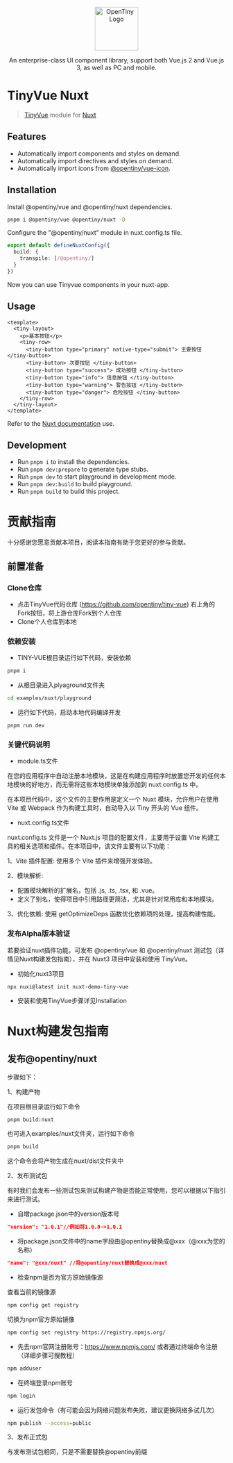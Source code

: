 <p align="center">
  <a href="https://opentiny.design/tiny-vue" target="_blank" rel="noopener noreferrer">
    <img alt="OpenTiny Logo" src="../../logo.svg" height="100" style="max-width:100%;">
  </a>
</p>

<p align="center">An enterprise-class UI component library, support both Vue.js 2 and Vue.js 3, as well as PC and mobile.</p>

# TinyVue Nuxt

> [TinyVue](https://opentiny.design/tiny-vue/zh-CN/smb-theme/overview) module for [Nuxt](https://nuxt.com)

## Features

- Automatically import components and styles on demand.
- Automatically import directives and styles on demand.
- Automatically import icons from [@opentiny/vue-icon](https://github.com/opentiny/tiny-vue/tree/dev/packages/vue-icon).

## Installation

Install @opentiny/vue and @opentiny/nuxt dependencies.

```bash
pnpm i @opentiny/vue @opentiny/nuxt -D
```

Configure the "@opentiny/nuxt" module in nuxt.config.ts file.

```ts
export default defineNuxtConfig({
  build: {
    transpile: [/@opentiny/]
  }
})
```

Now you can use Tinyvue components in your nuxt-app.

## Usage

```vue
<template>
  <tiny-layout>
    <p>基本按钮</p>
    <tiny-row>
      <tiny-button type="primary" native-type="submit"> 主要按钮 </tiny-button>
      <tiny-button> 次要按钮 </tiny-button>
      <tiny-button type="success"> 成功按钮 </tiny-button>
      <tiny-button type="info"> 信息按钮 </tiny-button>
      <tiny-button type="warning"> 警告按钮 </tiny-button>
      <tiny-button type="danger"> 危险按钮 </tiny-button>
    </tiny-row>
  </tiny-layout>
</template>
```

Refer to the [Nuxt documentation](https://nuxt.com/docs/guide/directory-structure/components) use.

## Development

- Run `pnpm i` to install the dependencies.
- Run `pnpm dev:prepare` to generate type stubs.
- Run `pnpm dev` to start playground in development mode.
- Run `pnpm dev:build` to build playground.
- Run `pnpm build` to build this project.

# 贡献指南

十分感谢您愿意贡献本项目，阅读本指南有助于您更好的参与贡献。

## 前置准备

### Clone仓库

- 点击TinyVue代码仓库 (https://github.com/opentiny/tiny-vue) 右上角的Fork按钮，将上游仓库Fork到个人仓库
- Clone个人仓库到本地

### 依赖安装

- TINY-VUE根目录运行如下代码，安装依赖

```bash
pnpm i
```

- 从根目录进入plyaground文件夹

```bash
cd examples/nuxt/playground
```

- 运行如下代码，启动本地代码编译开发

```bash
pnpm run dev
```

### 关键代码说明

- module.ts文件

在您的应用程序中自动注册本地模块，这是在构建应用程序时放置您开发的任何本地模块的好地方，而无需将这些本地模块单独添加到 nuxt.config.ts 中。

在本项目代码中，这个文件的主要作用是定义一个 Nuxt 模块，允许用户在使用 Vite 或 Webpack 作为构建工具时，自动导入以 Tiny 开头的 Vue 组件。

- nuxt.config.ts文件

nuxt.config.ts 文件是一个 Nuxt.js 项目的配置文件，主要用于设置 Vite 构建工具的相关选项和插件。在本项目中，该文件主要有以下功能：

1、Vite 插件配置: 使用多个 Vite 插件来增强开发体验。

2、模块解析:

- 配置模块解析的扩展名，包括 .js, .ts, .tsx, 和 .vue。
- 定义了别名，使得项目中引用路径更简洁，尤其是针对常用库和本地模块。

3、优化依赖: 使用 getOptimizeDeps 函数优化依赖项的处理，提高构建性能。

### 发布Alpha版本验证

若要验证nuxt插件功能，可发布 @opentiny/vue 和 @opentiny/nuxt 测试包（详情见Nuxt构建发包指南），并在 Nuxt3 项目中安装和使用 TinyVue。

- 初始化nuxt3项目

```dash
npx nuxi@latest init nuxt-demo-tiny-vue
```

- 安装和使用TinyVue步骤详见Installation

# Nuxt构建发包指南

## 发布@opentiny/nuxt

步骤如下：

1、构建产物

在项目根目录运行如下命令

```bash
pnpm build:nuxt
```

也可进入examples/nuxt文件夹，运行如下命令

```bash
pnpm build
```

这个命令会将产物生成在nuxt/dist文件夹中

2、发布测试包

有时我们会发布一些测试包来测试构建产物是否能正常使用，您可以根据以下指引来进行测试。

- 自增package.json中的version版本号

```json
"version": "1.0.1"//例如将1.0.0->1.0.1
```

- 将package.json文件中的name字段由@opentiny替换成@xxx（@xxx为您的名称）

```json
"name": "@xxx/nuxt" //将@opentiny/nuxt替换成@xxx/nuxt
```

- 检查npm是否为官方原始镜像源

查看当前的镜像源

```bash
npm config get registry
```

切换为npm官方原始镜像

```bash
npm config set registry https://registry.npmjs.org/
```

- 先去npm官网注册账号：https://www.npmjs.com/ 或者通过终端命令注册（详细步骤可搜教程）

```bash
npm adduser
```

- 在终端登录npm账号

```bash
npm login
```

- 运行发包命令（有可能会因为网络问题发布失败，建议更换网络多试几次）

```bash
npm publish --access=public
```

3、发布正式包

与发布测试包相同，只是不需要替换@opentiny前缀
